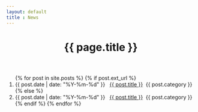 ```yaml
---
layout: default
title : News
---
```

<div>
  <header>
    <div>
      <center><h1>{{ page.title }}</h1></center>
    </div>
  </header>

  <div class="post-list">
    <ol>
      {% for post in site.posts %}
      {% if post.ext_url %}
      <li>
        <span>{{ post.date | date: "%Y-%m-%d" }}</span>&nbsp;&nbsp;
        <a class="post-index-title" href="{{ post.ext_url }}">{{ post.title }}</a>
        <span class="post-category post-category-{{post.category}}">&nbsp;{{ post.category }}</span>
      </li> 
      {% else %}
      <li>
        <span>{{ post.date | date: "%Y-%m-%d" }}</span>&nbsp;&nbsp;
        <a class="post-index-title" href="{{ post.url }}">{{ post.title }}</a>
        <span class="post-category post-category-{{post.category}}">&nbsp;{{ post.category }}</span>
      </li>
      {% endif %}
      {% endfor %}
    </ol>
  </div>
</div>